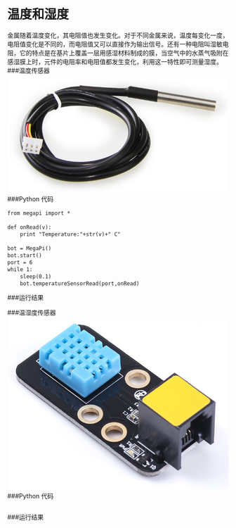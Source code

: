 # 温度和湿度

金属随着温度变化，其电阻值也发生变化。对于不同金属来说，温度每变化一度，电阻值变化是不同的，而电阻值又可以直接作为输出信号。还有一种电阻叫湿敏电阻，它的特点是在基片上覆盖一层用感湿材料制成的膜，当空气中的水蒸气吸附在感湿膜上时，元件的电阻率和电阻值都发生变化，利用这一特性即可测量湿度。
###温度传感器
![temperature](temperature.jpg)
###Python 代码
```
from megapi import *

def onRead(v):
	print "Temperature:"+str(v)+" C"

bot = MegaPi()
bot.start()
port = 6
while 1:
    sleep(0.1)
    bot.temperatureSensorRead(port,onRead)
```
###运行结果


###温湿度传感器
![humidity](humidity.jpg)
###Python 代码
```

```
###运行结果
